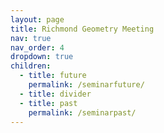 ```yaml
---
layout: page
title: Richmond Geometry Meeting
nav: true
nav_order: 4
dropdown: true
children:
  - title: future
    permalink: /seminarfuture/
  - title: divider
  - title: past
    permalink: /seminarpast/
---
```

